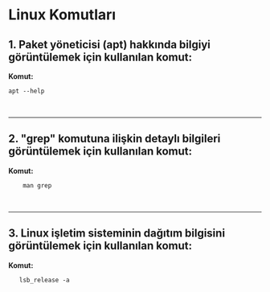 # Linux Komutları

## 1. Paket yöneticisi (apt) hakkında bilgiyi görüntülemek için kullanılan komut:
**Komut:**

    apt --help


        
<br>

---

## 2. "grep" komutuna ilişkin detaylı bilgileri görüntülemek için kullanılan komut:
**Komut:**

        man grep
        
<br>

---

## 3. Linux işletim sisteminin dağıtım bilgisini görüntülemek için kullanılan komut:
**Komut:**

       lsb_release -a

<br>
